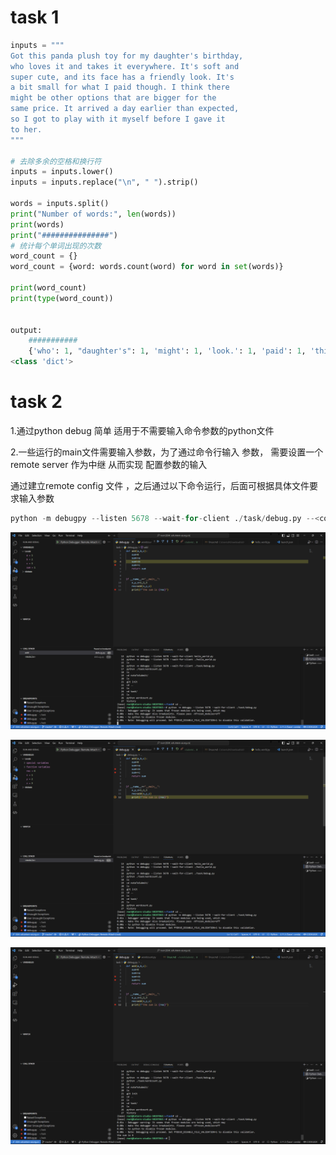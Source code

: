 # task 1

```python
inputs = """
Got this panda plush toy for my daughter's birthday,
who loves it and takes it everywhere. It's soft and
super cute, and its face has a friendly look. It's
a bit small for what I paid though. I think there
might be other options that are bigger for the
same price. It arrived a day earlier than expected,
so I got to play with it myself before I gave it
to her.
"""

# 去除多余的空格和换行符
inputs = inputs.lower()
inputs = inputs.replace("\n", " ").strip()

words = inputs.split()        
print("Number of words:", len(words))
print(words)
print("###############")
# 统计每个单词出现的次数
word_count = {}
word_count = {word: words.count(word) for word in set(words)}

print(word_count)
print(type(word_count))


output:
    ###########
    {'who': 1, "daughter's": 1, 'might': 1, 'look.': 1, 'paid': 1, 'this': 1, 'be': 1, 'i': 4, 'cute,': 1, 'what': 1, 'other': 1, 'with': 1, 'earlier': 1, 'soft': 1, 'though.': 1, 'super': 1, 'bit': 1, 'and': 3, 'that': 1, 'so': 1, 'takes': 1, 'got': 2, 'panda': 1, 'price.': 1, 'its': 1, 'friendly': 1, 'day': 1, 'bigger': 1, 'before': 1, 'options': 1, 'it': 5, 'small': 1, 'a': 3, 'arrived': 1, 'there': 1, 'my': 1, 'to': 2, 'her.': 1, "it's": 2, 'face': 1, 'has': 1, 'everywhere.': 1, 'the': 1, 'myself': 1, 'think': 1, 'toy': 1, 'than': 1, 'play': 1, 'gave': 1, 'plush': 1, 'birthday,': 1, 'for': 3, 'loves': 1, 'same': 1, 'expected,': 1, 'are': 1}
<class 'dict'>

```

# task 2

1.通过python debug 简单 适用于不需要输入命令参数的python文件



2.一些运行的main文件需要输入参数，为了通过命令行输入 参数， 需要设置一个remote server 作为中继 从而实现 配置参数的输入

通过建立remote config 文件 ，之后通过以下命令运行，后面可根据具体文件要求输入参数

```python
python -m debugpy --listen 5678 --wait-for-client ./task/debug.py --<config>
```

![1](.\img\1.png)



![2](./img/2.png)

![](./img/3.png)